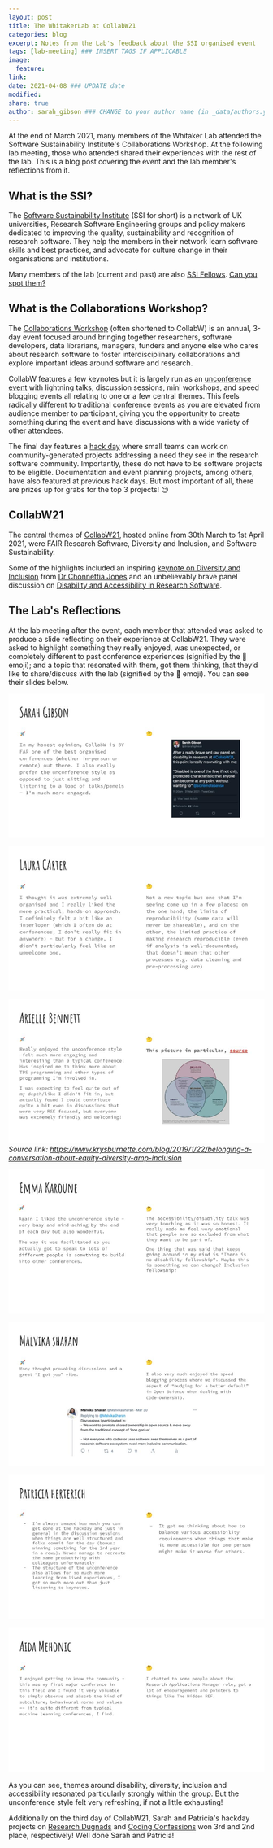 ```yaml
---
layout: post
title: The WhitakerLab at CollabW21
categories: blog
excerpt: Notes from the Lab's feedback about the SSI organised event
tags: [lab-meeting] ### INSERT TAGS IF APPLICABLE
image:
  feature:
link:
date: 2021-04-08 ### UPDATE date
modified:
share: true
author: sarah_gibson ### CHANGE to your author name (in _data/authors.yml)
---
```


At the end of March 2021, many members of the Whitaker Lab attended the Software Sustainability Institute's Collaborations Workshop.
At the following lab meeting, those who attended shared their experiences with the rest of the lab.
This is a blog post covering the event and the lab member's reflections from it.

## What is the SSI?

The [Software Sustainability Institute](https://software.ac.uk/about) (SSI for short) is a network of UK universities, Research Software Engineering groups and policy makers dedicated to improving the quality, sustainability and recognition of research software.
They help the members in their network learn software skills and best practices, and advocate for culture change in their organisations and institutions.

Many members of the lab (current and past) are also [SSI Fellows](https://software.ac.uk/programmes-and-events/fellowship-programme).
[Can you spot them?](https://software.ac.uk/about/fellows)

## What is the Collaborations Workshop?

The [Collaborations Workshop](https://software.ac.uk/programmes-and-events/collaborations-workshops) (often shortened to CollabW) is an annual, 3-day event focused around bringing together researchers, software developers, data librarians, managers, funders and anyone else who cares about research software to foster interdisciplinary collaborations and explore important ideas around software and research.

CollabW features a few keynotes but it is largely run as an [unconference event](https://unconference.net/unconferencing-how-to-prepare-to-attend-an-unconference/) with lightning talks, discussion sessions, mini workshops, and speed blogging events all relating to one or a few central themes.
This feels radically different to traditional conference events as you are elevated from audience member to participant, giving you the opportunity to create something during the event and have discussions with a wide variety of other attendees.

The final day features a [hack day](https://software.ac.uk/cw21/hack-day) where small teams can work on community-generated projects addressing a need they see in the research software community.
Importantly, these do not have to be software projects to be eligible.
Documentation and event planning projects, among others, have also featured at previous hack days.
But most important of all, there are prizes up for grabs for the top 3 projects! :wink:

## CollabW21

The central themes of [CollabW21](https://software.ac.uk/cw21), hosted online from 30th March to 1st April 2021, were FAIR Research Software, Diversity and Inclusion, and Software Sustainability.

Some of the highlights included an inspiring [keynote on Diversity and Inclusion](https://youtu.be/8viA4y1pz_8?t=1943) from [Dr Chonnettia Jones](https://www.msfhr.org/chonnettia-jones) and an unbelievably brave panel discussion on [Disability and Accessibility in Research Software](https://www.youtube.com/watch?v=65a8c06VHOY).

## The Lab's Reflections

At the lab meeting after the event, each member that attended was asked to produce a slide reflecting on their experience at CollabW21.
They were asked to highlight something they really enjoyed, was unexpected, or completely different to past conference experiences (signified by the :rocket: emoji); and a topic that resonated with them, got them thinking, that they’d like to share/discuss with the lab (signified by the :thinking: emoji).
You can see their slides below.

![](../../images/WhitakerLab_CollabW_sgibson.jpg)

![](../../images/WhitakerLab_CollabW_lcarter.jpg)

![](../../images/WhitakerLab_CollabW_abennett.jpg)
_Source link: https://www.krysburnette.com/blog/2019/1/22/belonging-a-conversation-about-equity-diversity-amp-inclusion_

![](../../images/WhitakerLab_CollabW_ekaroune.jpg)

![](../../images/WhitakerLab_CollabW_msharan.jpg)

![](../../images/WhitakerLab_CollabW_pherterich.jpg)

![](../../images/WhitakerLab_CollabW_amehonic.jpg)

As you can see, themes around disability, diversity, inclusion and accessibility resonated particularly strongly within the group.
But the unconference style felt very refreshing, if not a little exhausting!

Additionally on the third day of CollabW21, Sarah and Patricia's hackday projects on [Research Dugnads](https://research-dugnads.github.io/dugnads-hq/) and [Coding Confessions](https://coding-confessions.github.io/) won 3rd and 2nd place, respectively!
Well done Sarah and Patricia!
